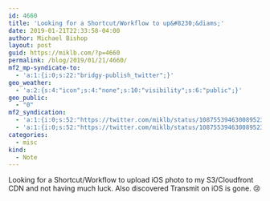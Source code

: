 ```yaml
---
id: 4660
title: 'Looking for a Shortcut/Workflow to up&#8230;&diams;'
date: 2019-01-21T22:33:58-04:00
author: Michael Bishop
layout: post
guid: https://miklb.com/?p=4660
permalink: /blog/2019/01/21/4660/
mf2_mp-syndicate-to:
  - 'a:1:{i:0;s:22:"bridgy-publish_twitter";}'
geo_weather:
  - 'a:2:{s:4:"icon";s:4:"none";s:10:"visibility";s:6:"public";}'
geo_public:
  - "0"
mf2_syndication:
  - 'a:1:{i:0;s:52:"https://twitter.com/miklb/status/1087553946300895233";}'
  - 'a:1:{i:0;s:52:"https://twitter.com/miklb/status/1087553946300895233";}'
categories:
  - misc
kind:
  - Note
---
```

Looking for a Shortcut/Workflow to upload iOS photo to my S3/Cloudfront CDN and not having much luck. Also discovered Transmit on iOS is gone. 😢